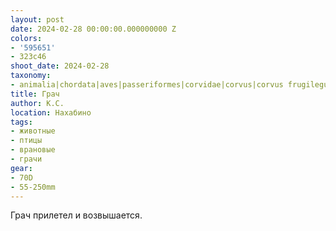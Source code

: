 ```yaml
---
layout: post
date: 2024-02-28 00:00:00.000000000 Z
colors:
- '595651'
- 323c46
shoot_date: 2024-02-28
taxonomy:
- animalia|chordata|aves|passeriformes|corvidae|corvus|corvus frugilegus
title: Грач
author: К.С.
location: Нахабино
tags:
- животные
- птицы
- врановые
- грачи
gear:
- 70D
- 55-250mm
---
```

Грач прилетел и возвышается.

